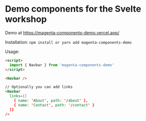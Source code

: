 # Demo components for the Svelte workshop

Demo at https://magenta-components-demo.vercel.app/

Installation: `npm install or yarn add magenta-components-demo`

Usage:
```html
<script>
  import { Navbar } from 'magenta-components-demo'
</script>

<Navbar />

// Optionally you can add links
<Navbar
  links={[
    { name: 'About', path: '/about' },
    { name: 'Contact', path: '/contact' }
  ]}
/>
```
